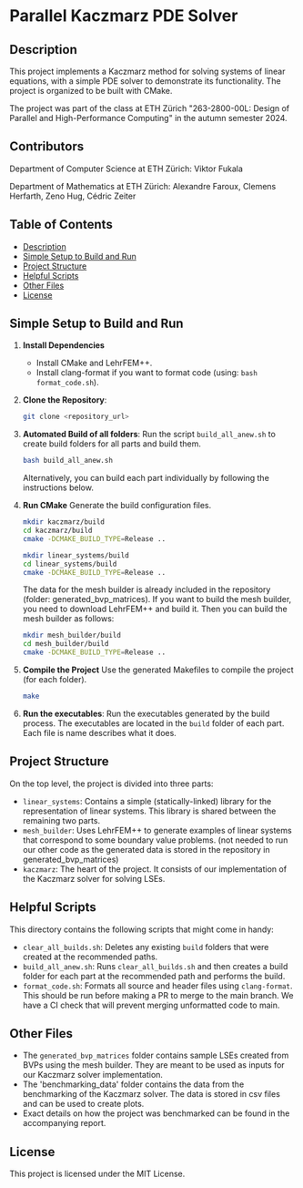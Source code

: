 # Parallel Kaczmarz PDE Solver

## Description
This project implements a Kaczmarz method for solving systems of linear equations, with a simple PDE solver to demonstrate its functionality. The project is organized to be built with CMake.

The project was part of the class at ETH Zürich "263-2800-00L: Design of Parallel and High-Performance Computing" in the autumn semester 2024.

## Contributors
Department of Computer Science at ETH Zürich:
Viktor Fukala

Department of Mathematics at ETH Zürich:
Alexandre Faroux, Clemens Herfarth, Zeno Hug, Cédric Zeiter

## Table of Contents
- [Description](#description)
- [Simple Setup to Build and Run](#simple-setup-to-build-and-run)
- [Project Structure](#project-structure)
- [Helpful Scripts](#helpful-scripts)
- [Other Files](#other-files)
- [License](#license)

## Simple Setup to Build and Run

1. **Install Dependencies**
   - Install CMake and LehrFEM++.
   - Install clang-format if you want to format code (using: `bash format_code.sh`).

2. **Clone the Repository**:
   ```sh
   git clone <repository_url>
   ```

3. **Automated Build of all folders**:
   Run the script `build_all_anew.sh` to create build folders for all parts and build them.
   ```sh
   bash build_all_anew.sh
   ```

   Alternatively, you can build each part individually by following the instructions below.

4. **Run CMake**
   Generate the build configuration files.
   ```sh
   mkdir kaczmarz/build
   cd kaczmarz/build
   cmake -DCMAKE_BUILD_TYPE=Release ..

   mkdir linear_systems/build
   cd linear_systems/build
   cmake -DCMAKE_BUILD_TYPE=Release ..
   ```

   The data for the mesh builder is already included in the repository (folder: generated_bvp_matrices). If you want to build the mesh builder, you need to download LehrFEM++ and build it. Then you can build the mesh builder as follows:
   ```sh
   mkdir mesh_builder/build
   cd mesh_builder/build
   cmake -DCMAKE_BUILD_TYPE=Release ..
   ```

5. **Compile the Project**
   Use the generated Makefiles to compile the project (for each folder).
   ```sh
   make
   ```

6. **Run the executables**:
   Run the executables generated by the build process. The executables are located in the `build` folder of each part. Each file is name describes what it does.



## Project Structure
On the top level, the project is divided into three parts:
  * `linear_systems`: Contains a simple (statically-linked) library for the representation of linear systems. This library is shared between the remaining two parts.
  * `mesh_builder`: Uses LehrFEM++ to generate examples of linear systems that correspond to some boundary value problems. (not needed to run our other code as the generated data is stored in the repository in generated_bvp_matrices)
  * `kaczmarz`: The heart of the project. It consists of our implementation of the Kaczmarz solver for solving LSEs.

## Helpful Scripts
This directory contains the following scripts that might come in handy:
* `clear_all_builds.sh`: Deletes any existing `build` folders that were created at the recommended paths.
* `build_all_anew.sh`: Runs `clear_all_builds.sh` and then creates a build folder for each part at the recommended path and performs the build.
* `format_code.sh`: Formats all source and header files using `clang-format`. This should be run before making a PR to merge to the main branch. We have a CI check that will prevent merging unformatted code to main.

## Other Files
* The `generated_bvp_matrices` folder contains sample LSEs created from BVPs using the mesh builder. They are meant to be used as inputs for our Kaczmarz solver implementation.
* The 'benchmarking_data' folder contains the data from the benchmarking of the Kaczmarz solver. The data is stored in csv files and can be used to create plots.
* Exact details on how the project was benchmarked can be found in the accompanying report.

## License
This project is licensed under the MIT License.
